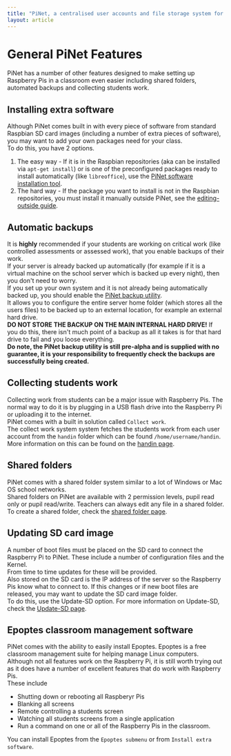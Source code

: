 ```yaml
---
title: "PiNet, a centralised user accounts and file storage system for a Raspberry Pi classroom."
layout: article
---
```


# General PiNet Features

PiNet has a number of other features designed to make setting up Raspberry Pis in a classroom even easier including shared folders, automated backups and collecting students work.

## Installing extra software
Although PiNet comes built in with every piece of software from standard Raspbian SD card images (including a number of extra pieces of software), you may want to add your own packages need for your class.   
To do this, you have 2 options.   
1. The easy way - If it is in the Raspbian repositories (aka can be installed via ```apt-get install```) or is one of the preconfigured packages ready to install automatically (like ```libreoffice```), use the [PiNet software installation tool](installation/installing-software.html).  
2. The hard way - If the package you want to install is not in the Raspbian repositories, you must install it manually outside PiNet, see the [editing-outside guide](http://pi-ltsp.net/advanced/editing-outsite.html).

## Automatic backups
It is **highly** recommended if your students are working on critical work (like controlled assessments or assessed work), that you enable backups of their work.   
If your server is already backed up automatically (for example if it is a virtual machine on the school server which is backed up every night), then you don't need to worry.   
If you set up your own system and it is not already being automatically backed up, you should enable the [PiNet backup utility](backups/backups.html).   
It allows you to configure the entire server home folder (which stores all the users files) to be backed up to an external location, for example an external hard drive.   
**DO NOT STORE THE BACKUP ON THE MAIN INTERNAL HARD DRIVE!** If you do this, there isn't much point of a backup as all it takes is for that hard drive to fail and you loose everything.   
**Do note, the PiNet backup utility is still pre-alpha and is supplied with no guarantee, it is your responsibility to frequently check the backups are successfully being created.**   

## Collecting students work
Collecting work from students can be a major issue with Raspberry Pis. The normal way to do it is by plugging in a USB flash drive into the Raspberry Pi or uploading it to the internet.   
PiNet comes with a built in solution called ```Collect work```.   
The collect work system system fetches the students work from each user account from the ```handin``` folder which can be found ```/home/username/handin```.   
More information on this can be found on the [handin page](collect-work.html).   

## Shared folders
PiNet comes with a shared folder system similar to a lot of Windows or Mac OS school networks.   
Shared folders on PiNet are available with 2 permission levels, pupil read only or pupil read/write. Teachers can always edit any file in a shared folder.   
To create a shared folder, check the [shared folder page](shared-folders/shared-folders.html).

## Updating SD card image
A number of boot files must be placed on the SD card to connect the Raspberry Pi to PiNet. These include a number of configuration files and the Kernel.   
From time to time updates for these will be provided.   
Also stored on the SD card is the IP address of the server so the Raspberry Pis know what to connect to. If this changes or if new boot files are released, you may want to update the SD card image folder.   
To do this, use the Update-SD option. For more information on Update-SD, check the [Update-SD page](sd-card-update.html).

## Epoptes classroom management software
PiNet comes with the ability to easily install Epoptes. Epoptes is a free classroom management suite for helping manage Linux computers.   
Although not all features work on the Raspberry Pi, it is still worth trying out as it does have a number of excellent features that do work with Raspberry Pis.   
These include
- Shutting down or rebooting all Raspberyr Pis
- Blanking all screens
- Remote controlling a students screen
- Watching all students screens from a single application
- Run a command on one or all of the Raspberry Pis in the classroom.

You can install Epoptes from the ```Epoptes submenu``` or from ```Install extra software```.
